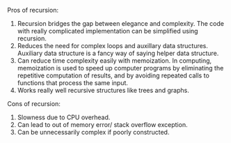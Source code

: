 Pros of recursion:
1. Recursion bridges the gap between elegance and complexity. The code with really complicated implementation can be simplified using recursion.
2. Reduces the need for complex loops and auxillary data structures. 
Auxiliary data structure is a fancy way of saying helper data structure.
3. Can reduce time complexity easily with memoization. 
In computing, memoization is used to speed up computer programs by eliminating the repetitive computation of results, and by avoiding repeated calls to functions that process the same input.
4. Works really well recursive structures like trees and graphs.

Cons of recursion:
1. Slowness due to CPU overhead.
2. Can lead to out of memory error/ stack overflow exception.
3. Can be unnecessarily complex if poorly constructed.